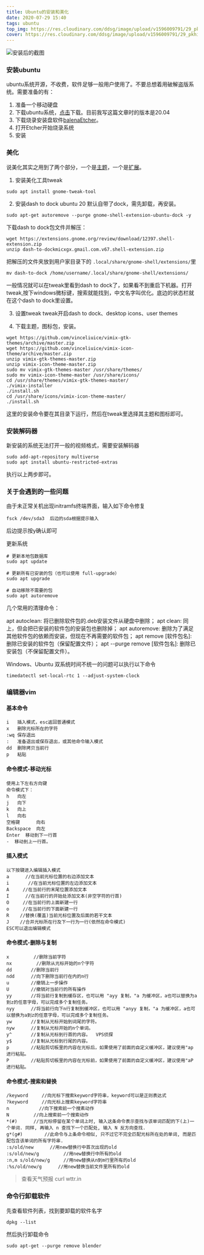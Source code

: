 ```yaml
---
title: Ubuntu的安装和美化
date: 2020-07-29 15:40
tags: ubuntu
top_img: https://res.cloudinary.com/ddsg/image/upload/v1596009791/29_pkhidv.png
cover: https://res.cloudinary.com/ddsg/image/upload/v1596009791/29_pkhidv.png
---
```

![安装后的截图](https://res.cloudinary.com/ddsg/image/upload/v1596009791/29_pkhidv.png)

### 安装ubuntu
ubuntu系统开源，不收费，软件足够一般用户使用了。不要总想着用破解盗版系统。需要准备的有：
1. 准备一个移动硬盘
2. 下载ubuntu系统，[点击](https://ubuntu.com/)下载。目前我写这篇文章时的版本是20.04
3. 下载烧录安装盘软件[balenaEtcher](https://www.balena.io/etcher/)。
4. 打开Etcher开始烧录系统
5. 安装

### 美化
说美化其实之用到了两个部分，一个是[主题](https://www.pling.com/s/Gnome/browse/)，一个是[扩展](https://extensions.gnome.org/)。
1. 安装美化工具tweak
```
sudo apt install gnome-tweak-tool
```
2. 安装dash to dock
ubuntu 20 默认自带了dock，需先卸载，再安装。
```
sudo apt-get autoremove --purge gnome-shell-extension-ubuntu-dock -y
```
下载dash to dock包文件并解压：
```
wget https://extensions.gnome.org/review/download/12397.shell-extension.zip
unzip dash-to-dockmicxgx.gmail.com.v67.shell-extension.zip
```
把解压的文件夹放到用户家目录下的 `.local/share/gnome-shell/extensions/`里
```
mv dash-to-dock /home/username/.local/share/gnome-shell/extensions/
```
一般情况就可以在tweak里看到dash to dock了，如果看不到重启下机器。打开tweak,按下windows微标键，搜索就能找到，中文名字叫优化。底边的状态栏就在这个dash to dock里设置。

3. 设置tweak
tweak开启dash to dock、desktop icons、user themes

4. 下载主题，图标包，安装。
```
wget https://github.com/vinceliuice/vimix-gtk-themes/archive/master.zip
wget https://github.com/vinceliuice/vimix-icon-theme/archive/master.zip
unzip vimix-gtk-themes-master.zip
unzip vimix-icon-theme-master.zip
sudo mv vimix-gtk-themes-master /usr/share/themes/
sudo mv vimix-icon-theme-master /usr/share/icons/
cd /usr/share/themes/vimix-gtk-themes-master/
./vimix-installer 
./install.sh
cd /usr/share/icons/vimix-icon-theme-master/
./install.sh
```
这里的安装命令要在其目录下运行，然后在tweak里选择其主题和图标即可。

### 安装解码器
新安装的系统无法打开一般的视频格式，需要安装解码器
```
sudo add-apt-repository multiverse
sudo apt install ubuntu-restricted-extras
```
执行以上两步即可。

### 关于会遇到的一些问题
由于未正常关机出现initramfs终端界面，输入如下命令修复
```
fsck /dev/sda3  后边的sda根据提示输入
```
后边提示按y确认即可

更新系统
```
# 更新本地包数据库
sudo apt update

# 更新所有已安装的包（也可以使用 full-upgrade）
sudo apt upgrade

# 自动移除不需要的包
sudo apt autoremove
```

几个常用的清理命令：

apt autoclean: 将已删除软件包的.deb安装文件从硬盘中删除；
apt clean: 同上，但会把已安装的软件包的安装包也删除掉；
apt autoremove: 删除为了满足其他软件包的依赖而安装，但现在不再需要的软件包；
apt remove [软件包名]: 删除已安装的软件包（保留配置文件）；
apt --purge remove [软件包名]: 删除已安装包（不保留配置文件）。

Windows、Ubuntu 双系统时间不统一的问题可以执行以下命令
```
timedatectl set-local-rtc 1 --adjust-system-clock
```
### 编辑器vim 
#### 基本命令
```
i   插入模式，esc返回普通模式
x   删除光标所在的字符
:wq 保存退出 
:   准备退出或保存退出，或其他命令输入模式
dd  删除拷贝当前行
p   粘贴
```
#### 命令模式-移动光标
```
使用上下左右方向键
命令模式下：
h   向左
j   向下
k   向上
l   向右
空格键      向右
Backspace  向左
Enter  移动到下一行首
-  移动到上一行首。
```
#### 插入模式
```
以下按键进入编辑插入模式
a      //在当前光标位置的右边添加文本
i       //在当前光标位置的左边添加文本
A     //在当前行的末尾位置添加文本
I      //在当前行的开始处添加文本(非空字符的行首)
O     //在当前行的上面新建一行
o     //在当前行的下面新建一行
R    //替换(覆盖)当前光标位置及后面的若干文本
J    //合并光标所在行及下一行为一行(依然在命令模式)
ESC可以退出编辑模式
```
#### 命令模式-删除与复制
```
x         //删除当前字符
nx         //删除从光标开始的n个字符
dd       //删除当前行
ndd      //向下删除当前行在内的n行
u        //撤销上一步操作
U        //撤销对当前行的所有操作
yy       //将当前行复制到缓存区，也可以用 "ayy 复制，"a 为缓冲区，a也可以替换为a到z的任意字母，可以完成多个复制任务。
nyy      //将当前行向下n行复制到缓冲区，也可以用 "anyy 复制，"a 为缓冲区，a也可以替换为a到z的任意字母，可以完成多个复制任务。
yw       //复制从光标开始到词尾的字符。
nyw      //复制从光标开始的n个单词。
y^       //复制从光标到行首的内容。  VPS侦探
y$       //复制从光标到行尾的内容。
p        //粘贴剪切板里的内容在光标后，如果使用了前面的自定义缓冲区，建议使用"ap 进行粘贴。
P        //粘贴剪切板里的内容在光标前，如果使用了前面的自定义缓冲区，建议使用"aP 进行粘贴。
```
#### 命令模式-搜索和替换
```
/keyword     //向光标下搜索keyword字符串，keyword可以是正则表达式
?keyword     //向光标上搜索keyword字符串
n           //向下搜索前一个搜素动作
N         //向上搜索前一个搜索动作
*(#)      //当光标停留在某个单词上时, 输入这条命令表示查找与该单词匹配的下(上)一个单词. 同样, 再输入 n 查找下一个匹配处, 输入 N 反方向查找.
g*(g#)        //此命令与上条命令相似, 只不过它不完全匹配光标所在处的单词, 而是匹配包含该单词的所有字符串.
:s/old/new      //用new替换行中首次出现的old
:s/old/new/g         //用new替换行中所有的old
:n,m s/old/new/g     //用new替换从n到m行里所有的old
:%s/old/new/g      //用new替换当前文件里所有的old
```

> 查看天气预报 curl wttr.in 

### 命令行卸载软件
先查看软件列表，找到要卸载的软件名字
```
dpkg --list 
```
然后执行卸载命令
```
sudo apt-get --purge remove blender
```

